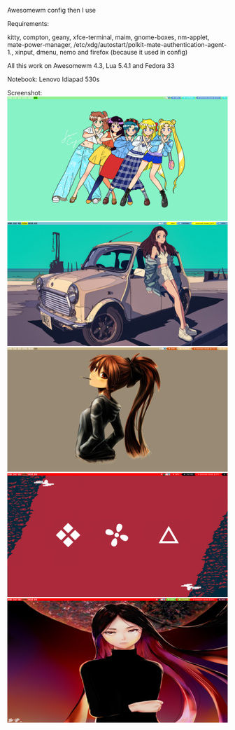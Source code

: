 Awesomewm config then I use

Requirements:

kitty, compton, geany, xfce-terminal, maim, gnome-boxes, nm-applet, mate-power-manager, /etc/xdg/autostart/polkit-mate-authentication-agent-1., xinput, dmenu, nemo and firefox (because it used in config)

All this work on Awesomewm 4.3, Lua 5.4.1 and Fedora 33

Notebook: Lenovo Idiapad 530s

Screenshot:
![Green theme](/images/green.png)
![Blue theme](/images/blue.png)
![Brown theme](/images/brown.png)
![Main Red theme](/images/red.png)
![Second Red theme](/images/red1.png)
